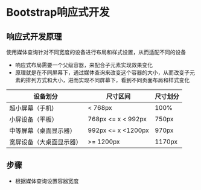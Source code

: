 # Bootstrap响应式开发

## 响应式开发原理

使用媒体查询针对不同宽度的设备进行布局和样式设置，从而适配不同的设备

- 响应式布局需要一个父级容器，来配合子元素实现效果变化
- 原理就是在不同屏幕下，通过媒体查询来改变这个容器的大小，从而改变子元素的排列方式和大小，进而实现不同屏幕下，看到不同页面布局和样式变化

| 设备划分                 | 尺寸区间               | 尺寸划分 |
| ------------------------ | ---------------------- | -------- |
| 超小屏幕（手机)          | < 768px                | 100%     |
| 小屏设备（平板）         | 768px  <=  x  <  992px | 750px    |
| 中等屏幕（桌面显示器）   | 992px  <=  x  <1200px  | 970px    |
| 宽屏设备（大桌面显示器） | >=  1200px             | 1170px   |



## 步骤

- 根据媒体查询设置容器宽度











